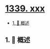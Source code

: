 # [1339. xxx](https://github.com/Tdahuyou/TNotes.leetcode/tree/main/notes/1339.%20xxx)

<!-- region:toc -->

- [1. 📝 概述](#1--概述)

<!-- endregion:toc -->

## 1. 📝 概述
